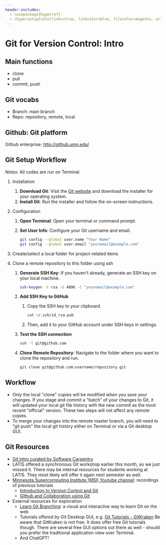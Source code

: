 ```yaml
---
header-includes:
  - \usepackage{hyperref}
  - \hypersetup{colorlinks=true, linkcolor=blue, filecolor=magenta, urlcolor=cyan}
---
```


# Git for Version Control: Intro

## Main functions

- clone
- pull
- commit, push
  
## Git vocabs

- Branch: main branch
- Repo: repository, remote, local
  
## Github: Git platform

Github enterprise: <http://github.umn.edu/>
  
## Git Setup Workflow

*Notes*: All codes are run on Terminal.

1. Installation

   1. **Download Git**: Visit the [Git website](https://git-scm.com/) and download the installer for your operating system.
   2. **Install Git**: Run the installer and follow the on-screen instructions.

2. Configuration

   1. **Open Terminal**: Open your terminal or command prompt.
   2. **Set User Info**: Configure your Git username and email.

      ```bash
      git config --global user.name "Your Name"
      git config --global user.email "youremail@example.com"
      ```

3. Create/select a local folder for project-related items

4. Clone a remote repository to this folder using ssh

   1. **Generate SSH Key**: If you haven't already, generate an SSH key on your local machine.  

      ```bash
      ssh-keygen -t rsa -b 4096 -C "youremail@example.com"
      ```

   2. **Add SSH Key to GitHub**
      1. Copy the SSH key to your clipboard.

         ```bash
         cat ~/.ssh/id_rsa.pub
         ```

      2. Then, add it to your GitHub account under SSH keys in settings.

   3. **Test the SSH connection**

      ```bash
      ssh -T git@github.com
      ```

   4. **Clone Remote Repository**: Navigate to the folder where you want to clone the repository and run.  

      ```bash
      git clone git@github.com:username/repository.git
      ```

## Workflow

- Only the local "clone" copies will be modified when you save your changes. If you stage and commit a "batch" of your changes to Git, it will updated your local git file history with the new commit as the most recent "official" version. These two steps will not affect any remote copies.
- To merge your changes into the remote master branch, you will need to "git push" the local git history either on Terminal or via a Git desktop GUI.

## Git Resources

- [Git Intro curated by Software Carpentry](https://swcarpentry.github.io/git-novice/)
- LATIS offered a synchronous Git workshop earlier this month, so we just missed it. There may be internal resources for students working at LATIS. They most likely will offer it again next semester as well.
- [Minnesota Supercomputing Institute (MSI) Youtube channel](https://www.youtube.com/@UofMMSI/featured): recordings of previous tutorials
  - [Introduction to Version Control and Git](https://www.youtube.com/watch?v=cbb_MWE2QPI)
  - [Github and Collaboration using Git](https://www.youtube.com/watch?v=mfyBKEpwnoM)
- External resources for exploration
  - [Learn Git Branching](https://learngitbranching.js.org/?locale=en_US): a visual and interactive way to learn Git on the web
  - Tutorials offered by Git Desktop GUI, e.g. [Git Tutorials - GitKraken](https://www.gitkraken.com/learn/git/tutorials)
    Be aware that GitKraken is not free. It does offer free Git tutorials though. There are several free GUI options out there as well - should you prefer the traditional application view over Terminal.
  - And ChatGPT!  

